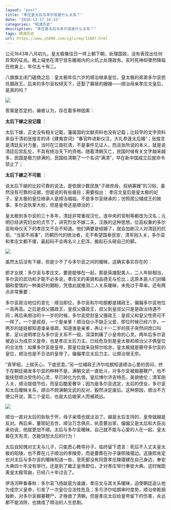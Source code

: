 ```yaml
---
layout: "post"
title: "孝庄皇太后与多尔衮是什么关系？"
date: "2018-12-17 16:15"
categories: "明清历史"
description: "孝庄皇太后与多尔衮是什么关系？"
tags: 明清历史
url: https://www.y5000.com/zgls/mq/15887.html
---
```






公元1643年八月初九，皇太极像往日一样上朝下朝，处理国政，没有表现出任何异常的征兆。晚上端坐在清宁宫东暖阁内的火炕上处理政务。亥时死神却骤然降临在他身上，年仅五十有二。

八旗旗主闭门磋商之后：皇太极年仅六岁的顺治继承皇位，皇太极的弟弟多尔衮担任摄政王。后来的多尔衮权倾天下，还娶了寡居的嫂嫂——顺治母亲孝庄文皇后，是真的吗？

![](https://img.y5000.com/uploads/allimg/170303/8-1F303112003c4.jpg)

答案是否定的，编者认为，存在着多种因素：

**太后下嫁之没记载** ：

太后下嫁，正史没有相关记载，藩属国的文献资料也没有记载；比较早的文字资料来自于清初张煌言的诗《建夷宫词》“春官昨进新仪注，大礼恭逢太后婚”；张煌言是清廷反对力量，当时在江南抗清，不是事件见证人，而且张所说的本义，就是说清廷后宫乱伦，不具有统治天下的资格。随着清朝灭亡，民国时候有关文字越来越多，民国是极力排满的，民国给清朝了一个名词“满清”，早在新中国成立后就命令禁止了；

**太后下嫁之不可能** ：

说太后下嫁的比较可靠的说法，是依据少数民族“子继庶母，叔纳寡嫂”的习俗，虽然没有可靠的证据，但是说的有些眉目；需要指出：
孝庄文皇后是皇太极的妃子，皇太极的皇位继承人是顺治福临，不是多尔衮继承的；仿照周公辅成王的故事，多尔衮执掌大权，但是皇帝还是顺治的；

皇太极到多尔衮的三十多年，清廷非常重视汉化，连中央的官制等都改为汉名；元明已经讲究妇女的贞节了，讲究烈女不嫁二夫，汉族的这种思想，位高权重的多尔衮和母仪天下的孝庄文不会不知道。他们俩要是结婚了，就会加剧汉人对清廷的抗拒。“当家不闹事”，历朝历代的统治者，无不希望国泰民安，清军刚入关，多尔衮和孝庄文都不傻，最起码不会再名义上犯浑，搬起石头砸自己的脚。

![](https://img.y5000.com/uploads/allimg/170303/8-1F3031120131U.jpg)

虽然太后没有下嫁，但是少不了与多尔衮之间的暧昧，这确实事实存在的：

郎才女貌：多尔衮与孝庄文，要是能够在一起，那是英雄配美人，二人年龄相当，多尔衮的武功和才能不必多说，孝庄文的美貌和品德无与伦比；这原本是人们对婚姻和爱情的一种美好的期盼，凭借此就推测二人关系暧昧，未免过于草率。还有两点非常重要：

多尔衮政治地位的变化：顺治即位，多尔衮和尔哈朗都是辅政王，偏偏多尔衮地位一高再高。之后是叔父摄政王，皇叔父摄政王，叔父到皇叔父只是是政治待遇不同；再后来顺治的十一岁的时候，多尔衮受封皇父摄政王：皇叔父和皇父性质可不一样了，一个是叔叔，一个是亲爹！顺治自小不缺乏父爱，即位时候已经六岁。一两岁的娃娃都知道谁亲谁疏，知道谁是亲爹，再让十一二岁的孩子突然间改口叫爹，足以说明孝庄与多尔衮关系不一般，深深刺痛了小皇帝的心灵。两年后多尔衮被追认为成宗义皇帝，也是孝庄太后力主。已经危及到是皇太极和顺治父子俩皇位的合法性：如果多尔衮是皇帝，那皇位就来自努尔哈赤，皇太极就是篡夺多尔衮的皇位，顺治也是不合法的皇帝了。偏偏孝庄太后力主，让顺治很无奈。

“真宰相，上揣天心，下度民意。”另一位辅政王济尔哈朗知道顺治心里的苦闷，终于在朝廷揭发多尔衮的种种不是，满朝文武一直批斗，对多尔衮被掘墓鞭尸，也不能抚慰顺治受伤的心灵，早已转化为仇恨。皇后博尔济吉特氏，美貌绝伦；清军刚入关，顺治提倡节俭，而皇后酷爱奢华；因为是多尔衮选定，太后的侄女，多尔衮和太后暧昧关系，顺治不顾满朝文武的反对，毅然决定废后。这种原因，顺治不方便公开说，第二个皇后，也是太后娘家人而被疏远。

![](https://img.y5000.com/uploads/allimg/170303/8-1F303112023501.jpg)

顺治一直对太后的耿耿于怀，母子亲情也就淡泊了。越是太后支持的，皇帝就越是反对。再后来，董鄂妃去世，顺治万念俱灰，执意要出家，偏偏又是太后和大臣出来劝说，他就更加不顺。太后与多尔衮暧昧，自己就不能与心爱的人在一起，皇太极在天有灵，怎能饶恕太后的行为！

太后自知愧对丈夫与儿子，只能悉心教导孙子。临终留下遗言：死后不入丈夫皇太极的昭陵，也不葬在儿子顺治的孝陵旁，而是要葬在孙子康熙陵寝边。这康熙肯定也对太后与多尔衮的暧昧知道一些，至死都没有同意孝庄陵寝建在自己身边，奉安大典四十年没有举行。还是到了雍正皇帝即位，才对孝庄举行奉安大典。这时候距离皇太极驾崩，已经八十年过去了。

伊洛河畔看春秋：多尔衮飞扬跋扈为谁雄，孝庄文与其关系暧昧，迫使朝廷追认他为成宗义皇帝，引发了一次皇位合法性危及；多亏济尔哈朗审时度势，顺治帝乾纲独断，对多尔衮掘墓鞭尸，才挽救了清朝。但是孝庄太后给皇帝留下的伤害，永远都不能消除，也铸成了顺治的人生悲剧。
